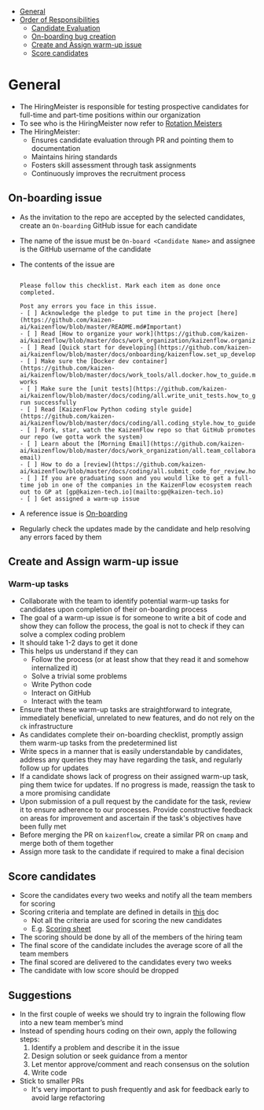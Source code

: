 <!-- toc -->

- [General](#general)
- [Order of Responsibilities](#order-of-responsibilities)
  * [Candidate Evaluation](#candidate-evaluation)
  * [On-boarding bug creation](#on-boarding-bug-creation)
  * [Create and Assign warm-up issue](#create-and-assign-warm-up-issue)
  * [Score candidates](#score-candidates)

<!-- tocstop -->

# General

- The HiringMeister is responsible for testing prospective candidates for
  full-time and part-time positions within our organization
- To see who is the HiringMeister now refer to
    [Rotation Meisters](https://docs.google.com/spreadsheets/d/1Ab6a3BVeLX1l1B3_A6rNY9pHRsofeoCw2ip2dkQ6SdA)
- The HiringMeister:
  - Ensures candidate evaluation through PR and pointing them to documentation
  - Maintains hiring standards
  - Fosters skill assessment through task assignments
  - Continuously improves the recruitment process

## On-boarding issue

- As the invitation to the repo are accepted by the selected candidates, create
  an `On-boarding` GitHub issue for each candidate
- The name of the issue must be `On-board <Candidate Name>` and assignee is the
  GitHub username of the candidate
- The contents of the issue are

  ```verbatim

  Please follow this checklist. Mark each item as done once completed.

  Post any errors you face in this issue.
  - [ ] Acknowledge the pledge to put time in the project [here](https://github.com/kaizen-ai/kaizenflow/blob/master/README.md#Important)
  - [ ] Read [How to organize your work](https://github.com/kaizen-ai/kaizenflow/blob/master/docs/work_organization/kaizenflow.organize_your_work.how_to_guide.md)
  - [ ] Read [Quick start for developing](https://github.com/kaizen-ai/kaizenflow/blob/master/docs/onboarding/kaizenflow.set_up_development_environment.how_to_guide.md)
  - [ ] Make sure the [Docker dev container](https://github.com/kaizen-ai/kaizenflow/blob/master/docs/work_tools/all.docker.how_to_guide.md) works
  - [ ] Make sure the [unit tests](https://github.com/kaizen-ai/kaizenflow/blob/master/docs/coding/all.write_unit_tests.how_to_guide.md) run successfully
  - [ ] Read [KaizenFlow Python coding style guide](https://github.com/kaizen-ai/kaizenflow/blob/master/docs/coding/all.coding_style.how_to_guide.md)
  - [ ] Fork, star, watch the KaizenFlow repo so that GitHub promotes our repo (we gotta work the system)
  - [ ] Learn about the [Morning Email](https://github.com/kaizen-ai/kaizenflow/blob/master/docs/work_organization/all.team_collaboration.how_to_guide.md#morning-email)
  - [ ] How to do a [review](https://github.com/kaizen-ai/kaizenflow/blob/master/docs/coding/all.submit_code_for_review.how_to_guide.md)
  - [ ] If you are graduating soon and you would like to get a full-time job in one of the companies in the KaizenFlow ecosystem reach out to GP at [gp@kaizen-tech.io](mailto:gp@kaizen-tech.io)
  - [ ] Get assigned a warm-up issue
  ```

- A reference issue is
  [On-boarding](https://github.com/kaizen-ai/kaizenflow/issues/437)
- Regularly check the updates made by the candidate and help resolving any
  errors faced by them

## Create and Assign warm-up issue

### Warm-up tasks
- Collaborate with the team to identify potential warm-up tasks for candidates
  upon completion of their on-boarding process
- The goal of a warm-up issue is for someone to write a bit of code and show
  they can follow the process, the goal is not to check if they can solve a
  complex coding problem
- It should take 1-2 days to get it done
- This helps us understand if they can
  - Follow the process (or at least show that they read it and somehow
    internalized it)
  - Solve a trivial some problems
  - Write Python code
  - Interact on GitHub
  - Interact with the team
- Ensure that these warm-up tasks are straightforward to integrate, immediately
  beneficial, unrelated to new features, and do not rely on the `ck`
  infrastructure
- As candidates complete their on-boarding checklist, promptly assign them
  warm-up tasks from the predetermined list
- Write specs in a manner that is easily understandable by candidates, address
  any queries they may have regarding the task, and regularly follow up for
  updates
- If a candidate shows lack of progress on their assigned warm-up task, ping
  them twice for updates. If no progress is made, reassign the task to a more
  promising candidate
- Upon submission of a pull request by the candidate for the task, review it to
  ensure adherence to our processes. Provide constructive feedback on areas for
  improvement and ascertain if the task's objectives have been fully met
- Before merging the PR on `kaizenflow`, create a similar PR on `cmamp` and merge
  both of them together
- Assign more task to the candidate if required to make a final decision

## Score candidates

- Score the candidates every two weeks and notify all the team members for
  scoring
- Scoring criteria and template are defined in details in
  [this](/docs/work_organization/all.contributor_scoring.how_to_guide.md) doc
  - Not all the criteria are used for scoring the new candidates
  - E.g.
    [Scoring sheet](https://docs.google.com/spreadsheets/d/1eIzQnUZFiCAei4_vYnNWc_wDRfpSHgCdDmIeqnDm78Y)
- The scoring should be done by all of the members of the hiring team
- The final score of the candidate includes the average score of all the team
  members
- The final scored are delivered to the candidates every two weeks
- The candidate with low score should be dropped

## Suggestions
- In the first couple of weeks we should try to ingrain the following flow into a
  new team member’s mind
- Instead of spending hours coding on their own, apply the following steps:
  1. Identify a problem and describe it in the issue
  2. Design solution or seek guidance from a mentor
  3. Let mentor approve/comment and reach consensus on the solution
  4. Write code
- Stick to smaller PRs
  - It's very important to push frequently and ask for feedback early to avoid
    large refactoring

